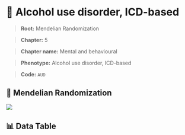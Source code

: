 # 🧪 Alcohol use disorder, ICD-based

> **Root:** Mendelian Randomization

> **Chapter:** 5  

> **Chapter name:** Mental and behavioural

> **Phenotype:** Alcohol use disorder, ICD-based  

> **Code:** `AUD`

## 🧬 Mendelian Randomization  

<img src="/MR/Figures/Forward/AUD.png"/>

## 📊 Data Table

<CsvTableMRF src="/MR/Data/Forward/AUD.csv"/>
